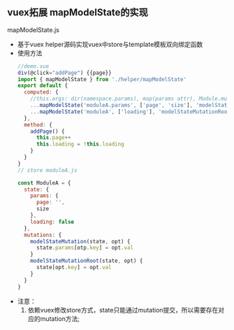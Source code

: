 ## vuex拓展 mapModelState的实现
mapModelState.js 
- 基于vuex helper源码实现vuex中store与template模板双向绑定函数
- 使用方法
  ```js
  //demo.vue
  div(@click="addPage") {{page}}
  import { mapModelState } from './helper/mapModelState'
  export default {
    computed: {
      //this.args: dir(namespace.params), map(params attr), Module.mutation
      ...mapModelState('moduleA.params', ['page', 'size'], 'modelStateMutation'),
      ...mapModelState('moduleA', ['loading'], 'modelStateMutationRoot'),
    },
    method: {
      addPage() {
        this.page++
        this.loading = !this.loading
      }
    }
  }
  // store moduleA.js

  const ModuleA = {
    state: {
      params: {
        page: '',
        size
      },
      loading: false
    },
    mutations: {
      modelStateMutation(state, opt) {
        state.params[otp.key] = opt.val
      }
      modelStateMutationRoot(state, opt) {
        state[opt.key] = opt.val
      }
    }
  }
  
  ```
- 注意：
  1. 依赖vuex修改store方式，state只能通过mutation提交，所以需要存在对应的mutation方法;
  
